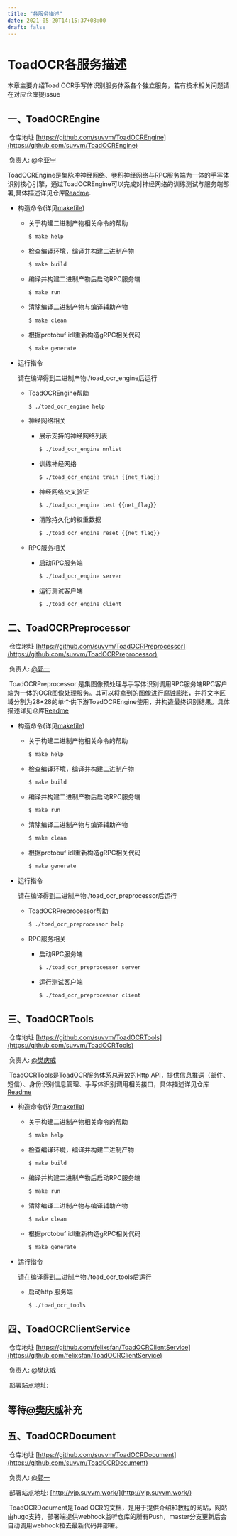 ```yaml
---
title: "各服务描述"
date: 2021-05-20T14:15:37+08:00
draft: false
---
```


# ToadOCR各服务描述

本章主要介绍Toad OCR手写体识别服务体系各个独立服务，若有技术相关问题请在对应仓库提issue

## 一、ToadOCREngine

​	仓库地址 [https://github.com/suvvm/ToadOCREngine](https://github.com/suvvm/ToadOCREngine)

​	负责人: [@李亚宁](https://github.com/suvvm)

​	ToadOCREngine是集脉冲神经网络、卷积神经网络与RPC服务端为一体的手写体识别核心引擎，通过ToadOCREngine可以完成对神经网络的训练测试与服务端部署,具体描述详见仓库[Readme](https://github.com/suvvm/ToadOCREngine/blob/master/README.md).

- 构造命令(详见[makefile](https://github.com/suvvm/ToadOCREngine/blob/master/Makefile))

  - 关于构建二进制产物相关命令的帮助

    ```sh
    $ make help
    ```

  - 检查编译环境，编译并构建二进制产物

    ```sh
    $ make build
    ```

  - 编译并构建二进制产物后启动RPC服务端

    ```sh
    $ make run
    ```

  - 清除编译二进制产物与编译辅助产物

    ```sh
    $ make clean
    ```

  - 根据protobuf idl重新构造gRPC相关代码

    ```sh
    $ make generate
    ```

- 运行指令

  请在编译得到二进制产物./toad_ocr_engine后运行

  - ToadOCREngine帮助

    ```sh
    $ ./toad_ocr_engine help
    ```

  - 神经网络相关

    - 展示支持的神经网络列表

      ```sh
      $ ./toad_ocr_engine nnlist
      ```

    - 训练神经网络

      ```sh
      $ ./toad_ocr_engine train {{net_flag}}
      ```

    - 神经网络交叉验证

      ```sh
      $ ./toad_ocr_engine test {{net_flag}}
      ```

    - 清除持久化的权重数据

      ```sh
      $ ./toad_ocr_engine reset {{net_flag}}
      ```

      

  - RPC服务相关

    - 启动RPC服务端

      ```sh
      $ ./toad_ocr_engine server
      ```

    - 运行测试客户端

      ```sh
      $ ./toad_ocr_engine client
      ```

## 二、ToadOCRPreprocessor

​	仓库地址 [https://github.com/suvvm/ToadOCRPreprocessor](https://github.com/suvvm/ToadOCRPreprocessor)

​	负责人: [@郭一](https://github.com/beyond-1234)

​	ToadOCRPreprocessor 是集图像预处理与手写体识别调用RPC服务端RPC客户端为一体的OCR图像处理服务。其可以将拿到的图像进行腐蚀膨胀，并将文字区域分割为28*28的单个供下游ToadOCREngine使用，并构造最终识别结果。具体描述详见仓库[Readme](https://github.com/suvvm/ToadOCRPreprocessor/blob/master/README.md)

- 构造命令(详见[makefile](https://github.com/suvvm/ToadOCRPreprocessor/blob/master/Makefile))

  - 关于构建二进制产物相关命令的帮助

    ```sh
    $ make help
    ```

  - 检查编译环境，编译并构建二进制产物

    ```sh
    $ make build
    ```

  - 编译并构建二进制产物后启动RPC服务端

    ```sh
    $ make run
    ```

  - 清除编译二进制产物与编译辅助产物

    ```sh
    $ make clean
    ```

  - 根据protobuf idl重新构造gRPC相关代码

    ```sh
    $ make generate
    ```

- 运行指令

  请在编译得到二进制产物./toad_ocr_preprocessor后运行

  - ToadOCRPreprocessor帮助

    ```sh
    $ ./toad_ocr_preprocessor help
    ```

  - RPC服务相关

    - 启动RPC服务端

      ```sh
      $ ./toad_ocr_preprocessor server
      ```

    - 运行测试客户端

      ```sh
      $ ./toad_ocr_preprocessor client
      ```

## 三、ToadOCRTools

​	仓库地址 [https://github.com/suvvm/ToadOCRTools](https://github.com/suvvm/ToadOCRTools)

​	负责人: [@樊庆威](https://github.com/felixsfan)

​	ToadOCRTools是ToadOCR服务体系总开放的Http API，提供信息推送（邮件、短信）、身份识别信息管理、手写体识别调用相关接口，具体描述详见仓库[Readme](https://github.com/suvvm/ToadOCRTools/blob/master/README.md)

- 构造命令(详见[makefile](https://github.com/suvvm/ToadOCRTools/blob/master/Makefile))

  - 关于构建二进制产物相关命令的帮助

    ```sh
    $ make help
    ```

  - 检查编译环境，编译并构建二进制产物

    ```sh
    $ make build
    ```

  - 编译并构建二进制产物后启动RPC服务端

    ```sh
    $ make run
    ```

  - 清除编译二进制产物与编译辅助产物

    ```sh
    $ make clean
    ```

  - 根据protobuf idl重新构造gRPC相关代码

    ```sh
    $ make generate
    ```

- 运行指令

  请在编译得到二进制产物./toad_ocr_tools后运行

  - 启动http 服务端

    ```sh
    $ ./toad_ocr_tools
    ```

## 四、ToadOCRClientService

​	仓库地址 [https://github.com/felixsfan/ToadOCRClientService](https://github.com/felixsfan/ToadOCRClientService)

​	负责人: [@樊庆威](https://github.com/felixsfan)

​	部署站点地址: 

## 等待[@樊庆威](https://github.com/felixsfan)补充

## 五、ToadOCRDocument

​	仓库地址 [https://github.com/suvvm/ToadOCRDocument](https://github.com/suvvm/ToadOCRDocument)

​	负责人: [@郭一](https://github.com/beyond-1234)

​	部署站点地址: [http://vjp.suvvm.work/](http://vjp.suvvm.work/)

​	ToadOCRDocument是Toad OCR的文档，是用于提供介绍和教程的网站，网站由hugo支持，部署端提供webhook监听仓库的所有Push，master分支更新后会自动调用webhook拉去最新代码并部署。

